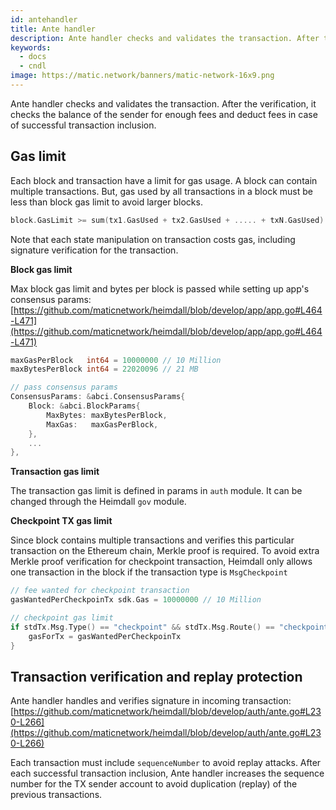 ```yaml
---
id: antehandler
title: Ante handler
description: Ante handler checks and validates the transaction. After the verification, it checks the balance of the sender for enough fees and deduct fees in case of successful transaction inclusion. 
keywords:
  - docs
  - cndl
image: https://matic.network/banners/matic-network-16x9.png 
---
```


Ante handler checks and validates the transaction. After the verification, it checks the balance of the sender for enough fees and deduct fees in case of successful transaction inclusion.

## Gas limit

Each block and transaction have a limit for gas usage. A block can contain multiple transactions. But, gas used by all transactions in a block must be less than block gas limit to avoid larger blocks. 

```go
block.GasLimit >= sum(tx1.GasUsed + tx2.GasUsed + ..... + txN.GasUsed)
```

Note that each state manipulation on transaction costs gas, including signature verification for the transaction.

**Block gas limit**

Max block gas limit and bytes per block is passed while setting up app's consensus params: [https://github.com/maticnetwork/heimdall/blob/develop/app/app.go#L464-L471](https://github.com/maticnetwork/heimdall/blob/develop/app/app.go#L464-L471)

```go
maxGasPerBlock   int64 = 10000000 // 10 Million
maxBytesPerBlock int64 = 22020096 // 21 MB

// pass consensus params
ConsensusParams: &abci.ConsensusParams{
	Block: &abci.BlockParams{
		MaxBytes: maxBytesPerBlock,
		MaxGas:   maxGasPerBlock,
	},
	...
},
```

**Transaction gas limit**

The transaction gas limit is defined in params in `auth` module. It can be changed through the Heimdall `gov` module.

**Checkpoint TX gas limit**

Since block contains multiple transactions and verifies this particular transaction on the Ethereum chain, Merkle proof is required. To avoid extra Merkle proof verification for checkpoint transaction, Heimdall only allows one transaction in the block if the transaction type is `MsgCheckpoint`

```go
// fee wanted for checkpoint transaction
gasWantedPerCheckpoinTx sdk.Gas = 10000000 // 10 Million

// checkpoint gas limit
if stdTx.Msg.Type() == "checkpoint" && stdTx.Msg.Route() == "checkpoint" {
	gasForTx = gasWantedPerCheckpoinTx
}
```

## Transaction verification and replay protection

Ante handler handles and verifies signature in incoming transaction: [https://github.com/maticnetwork/heimdall/blob/develop/auth/ante.go#L230-L266](https://github.com/maticnetwork/heimdall/blob/develop/auth/ante.go#L230-L266)

Each transaction must include `sequenceNumber` to avoid replay attacks. After each successful transaction inclusion, Ante handler increases the sequence number for the TX sender account to avoid duplication (replay) of the previous transactions.